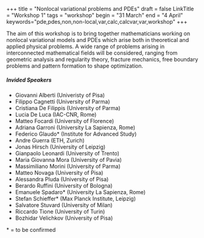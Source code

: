+++
title = "Nonlocal variational problems and PDEs"
draft = false
LinkTitle = "Workshop 1"
tags = "workshop"
begin = "31 March"
end = "4 April"
keywords="pde,pdes,non,non-local,var,calc,calcvar,var,workshop"
+++


The aim of this workshop is to bring together mathematicians working on nonlocal variational models and PDEs which arise both in theoretical and applied physical problems. A wide range of problems arising in interconnected mathematical fields will be considered, ranging from geometric analysis and regularity theory, fracture mechanics, free boundary problems and pattern formation to shape optimization.


##### **Invided Speakers**

* Giovanni Alberti (Univeristy of Pisa)
* Filippo Cagnetti (University of Parma)
* Cristiana De Filippis (University of Parma)
* Lucia De Luca  (IAC-CNR, Rome)
* Matteo Focardi (University of Florence)
* Adriana Garroni  (University La Sapienza, Rome)
* Federico Glaudo\* (Institute for Advanced Study)
* Andre Guerra (ETH, Zurich)
* Jonas Hirsch (University of Leipzig)
* Gianpaolo Leonardi  (University of Trento)
* Maria Giovanna Mora  (University of Pavia)
* Massimiliano Morini (University of Parma)
* Matteo Novaga  (University of Pisa)
* Alessandra Pluda (University of Pisa)
* Berardo Ruffini (University of Bologna)
* Emanuele Spadaro\* (University La Sapienza, Rome)
* Stefan Schieffer\* (Max Planck Institute, Leipzig)
* Salvatore Stuvard (University of Milan)
* Riccardo Tione (University of Turin)
* Bozhidar Velichkov (University of Pisa)

\* = to be confirmed
